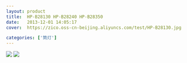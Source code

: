 ```yaml
---
layout: product
title:  HP-B28130 HP-B28240 HP-B28350
date:   2013-12-01 14:05:17
cover:	https://zico.oss-cn-beijing.aliyuncs.com/test/HP-B28130.jpg

categories: ['筒灯']
---
```


![](https://zico.oss-cn-beijing.aliyuncs.com/test/632zs.png)
![](https://zico.oss-cn-beijing.aliyuncs.com/test/gwvu4.png)